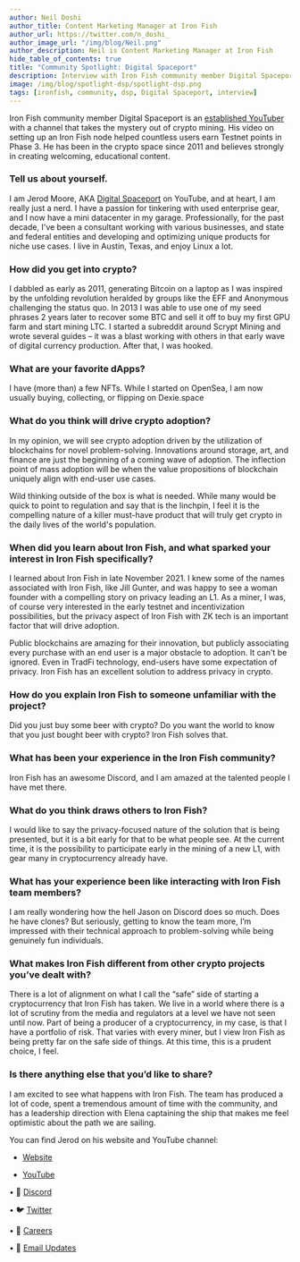 ```yaml
---
author: Neil Doshi
author_title: Content Marketing Manager at Iron Fish
author_url: https://twitter.com/n_doshi_
author_image_url: "/img/blog/Neil.png"
author_description: Neil is Content Marketing Manager at Iron Fish
hide_table_of_contents: true
title: "Community Spotlight: Digital Spaceport"
description: Interview with Iron Fish community member Digital Spaceport
image: /img/blog/spotlight-dsp/spotlight-dsp.png
tags: [ironfish, community, dsp, Digital Spaceport, interview]
---
```


Iron Fish community member Digital Spaceport is an [established YouTuber](https://www.youtube.com/@DigitalSpaceport) with a channel that takes the mystery out of crypto mining. His video on setting up an Iron Fish node helped countless users earn Testnet points in Phase 3. He has been in the crypto space since 2011 and believes strongly in creating welcoming, educational content.

### Tell us about yourself.

I am Jerod Moore, AKA [Digital Spaceport](https://www.youtube.com/@DigitalSpaceport) on YouTube, and at heart, I am really just a nerd. I have a passion for tinkering with used enterprise gear, and I now have a mini datacenter in my garage. Professionally, for the past decade, I've been a consultant working with various businesses, and state and federal entities and developing and optimizing unique products for niche use cases. I live in Austin, Texas, and enjoy Linux a lot.

### How did you get into crypto?

I dabbled as early as 2011, generating Bitcoin on a laptop as I was inspired by the unfolding revolution heralded by groups like the EFF and Anonymous challenging the status quo. In 2013 I was able to use one of my seed phrases 2 years later to recover some BTC and sell it off to buy my first GPU farm and start mining LTC. I started a subreddit around Scrypt Mining and wrote several guides – it was a blast working with others in that early wave of digital currency production. After that, I was hooked.

###  What are your favorite dApps?

I have (more than) a few NFTs. While I started on OpenSea, I am now usually buying, collecting, or flipping on Dexie.space

### What do you think will drive crypto adoption?

In my opinion, we will see crypto adoption driven by the utilization of blockchains for novel problem-solving. Innovations around storage, art, and finance are just the beginning of a coming wave of adoption. The inflection point of mass adoption will be when the value propositions of blockchain uniquely align with end-user use cases.

Wild thinking outside of the box is what is needed. While many would be quick to point to regulation and say that is the linchpin, I feel it is the compelling nature of a killer must-have product that will truly get crypto in the daily lives of the world's population.

### When did you learn about Iron Fish, and what sparked your interest in Iron Fish specifically?

I learned about Iron Fish in late November 2021. I knew some of the names associated with Iron Fish, like Jill Gunter, and was happy to see a woman founder with a compelling story on privacy leading an L1. As a miner, I was, of course very interested in the early testnet and incentivization possibilities, but the privacy aspect of Iron Fish with ZK tech is an important factor that will drive adoption.

Public blockchains are amazing for their innovation, but publicly associating every purchase with an end user is a major obstacle to adoption. It can't be ignored. Even in TradFi technology, end-users have some expectation of privacy. Iron Fish has an excellent solution to address privacy in crypto.

### How do you explain Iron Fish to someone unfamiliar with the project?

Did you just buy some beer with crypto? Do you want the world to know that you just bought beer with crypto? Iron Fish solves that.

### What has been your experience in the Iron Fish community?
Iron Fish has an awesome Discord, and I am amazed at the talented people I have met there.

### What do you think draws others to Iron Fish?

I would like to say the privacy-focused nature of the solution that is being presented, but it is a bit early for that to be what people see. At the current time, it is the possibility to participate early in the mining of a new L1, with gear many in cryptocurrency already have.

### What has your experience been like interacting with Iron Fish team members?

I am really wondering how the hell Jason on Discord does so much. Does he have clones? But seriously, getting to know the team more, I’m impressed with their technical approach to problem-solving while being genuinely fun individuals.

### What makes Iron Fish different from other crypto projects you’ve dealt with?

There is a lot of alignment on what I call the “safe” side of starting a cryptocurrency that Iron Fish has taken. We live in a world where there is a lot of scrutiny from the media and regulators at a level we have not seen until now. Part of being a producer of a cryptocurrency, in my case, is that I have a portfolio of risk. That varies with every miner, but I view Iron Fish as being pretty far on the safe side of things. At this time, this is a prudent choice, I feel.

### Is there anything else that you’d like to share?

I am excited to see what happens with Iron Fish. The team has produced a lot of code, spent a tremendous amount of time with the community, and has a leadership direction with Elena captaining the ship that makes me feel optimistic about the path we are sailing.

You can find Jerod on his website and YouTube channel:

-   [Website](https://digitalspaceport.com/)
    
-   [YouTube](https://www.youtube.com/@digitalspaceport)


• 🎤 [Discord](https://discord.ironfish.network)

• 🐦 [Twitter](https://twitter.com/ironfishcrypto)

• 🚀 [Careers](https://ironfish.network/careers)

• 📧 [Email Updates](https://ironfish.network/#email-signup)
